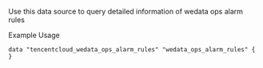 Use this data source to query detailed information of wedata ops alarm rules

Example Usage

```hcl
data "tencentcloud_wedata_ops_alarm_rules" "wedata_ops_alarm_rules" {
}
```